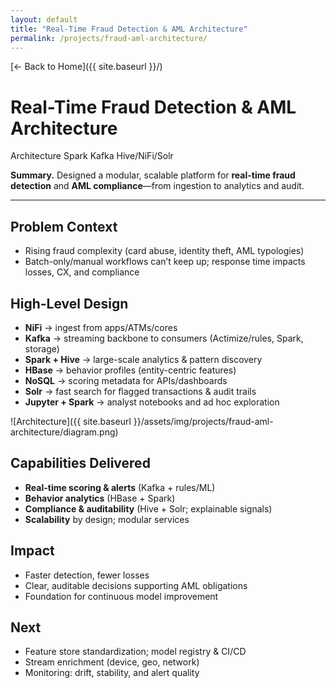 ```yaml
---
layout: default
title: "Real-Time Fraud Detection & AML Architecture"
permalink: /projects/fraud-aml-architecture/
---
```


[← Back to Home]({{ site.baseurl }}/)

# Real-Time Fraud Detection & AML Architecture

<div class="badges">
  <span class="badge">Architecture</span>
  <span class="badge">Spark</span>
  <span class="badge">Kafka</span>
  <span class="badge alt">Hive/NiFi/Solr</span>
</div>

**Summary.** Designed a modular, scalable platform for **real-time fraud detection** and **AML compliance**—from ingestion to analytics and audit.

---

## Problem Context
- Rising fraud complexity (card abuse, identity theft, AML typologies)
- Batch-only/manual workflows can’t keep up; response time impacts losses, CX, and compliance

## High-Level Design
- **NiFi** → ingest from apps/ATMs/cores
- **Kafka** → streaming backbone to consumers (Actimize/rules, Spark, storage)
- **Spark + Hive** → large-scale analytics & pattern discovery
- **HBase** → behavior profiles (entity-centric features)
- **NoSQL** → scoring metadata for APIs/dashboards
- **Solr** → fast search for flagged transactions & audit trails
- **Jupyter + Spark** → analyst notebooks and ad hoc exploration

![Architecture]({{ site.baseurl }}/assets/img/projects/fraud-aml-architecture/diagram.png)

## Capabilities Delivered
- **Real-time scoring & alerts** (Kafka + rules/ML)
- **Behavior analytics** (HBase + Spark)
- **Compliance & auditability** (Hive + Solr; explainable signals)
- **Scalability** by design; modular services

## Impact
- Faster detection, fewer losses
- Clear, auditable decisions supporting AML obligations
- Foundation for continuous model improvement

## Next
- Feature store standardization; model registry & CI/CD
- Stream enrichment (device, geo, network)
- Monitoring: drift, stability, and alert quality
